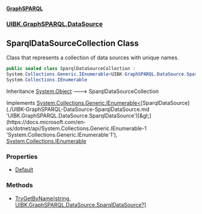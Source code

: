 #### [GraphSPARQL](./index.md 'index')
### [UIBK.GraphSPARQL.DataSource](./UIBK-GraphSPARQL-DataSource.md 'UIBK.GraphSPARQL.DataSource')
## SparqlDataSourceCollection Class
Class that represents a collection of data sources with unique names.  
```csharp
public sealed class SparqlDataSourceCollection :
System.Collections.Generic.IEnumerable<UIBK.GraphSPARQL.DataSource.SparqlDataSource>,
System.Collections.IEnumerable
```
Inheritance [System.Object](https://docs.microsoft.com/en-us/dotnet/api/System.Object 'System.Object') &#129106; SparqlDataSourceCollection  

Implements [System.Collections.Generic.IEnumerable&lt;](https://docs.microsoft.com/en-us/dotnet/api/System.Collections.Generic.IEnumerable-1 'System.Collections.Generic.IEnumerable`1')[SparqlDataSource](./UIBK-GraphSPARQL-DataSource-SparqlDataSource.md 'UIBK.GraphSPARQL.DataSource.SparqlDataSource')[&gt;](https://docs.microsoft.com/en-us/dotnet/api/System.Collections.Generic.IEnumerable-1 'System.Collections.Generic.IEnumerable`1'), [System.Collections.IEnumerable](https://docs.microsoft.com/en-us/dotnet/api/System.Collections.IEnumerable 'System.Collections.IEnumerable')  
### Properties
- [Default](./UIBK-GraphSPARQL-DataSource-SparqlDataSourceCollection-Default.md 'UIBK.GraphSPARQL.DataSource.SparqlDataSourceCollection.Default')
### Methods
- [TryGetByName(string, UIBK.GraphSPARQL.DataSource.SparqlDataSource?)](./UIBK-GraphSPARQL-DataSource-SparqlDataSourceCollection-TryGetByName(string_UIBK-GraphSPARQL-DataSource-SparqlDataSource-).md 'UIBK.GraphSPARQL.DataSource.SparqlDataSourceCollection.TryGetByName(string, UIBK.GraphSPARQL.DataSource.SparqlDataSource?)')
